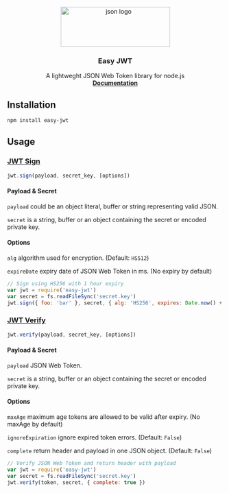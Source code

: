 <p align="center">
  <a href="https://pozirau.github.io/easy-jwt/">
    <img src="https://pozirau.github.io/easy-jwt/json.png" alt="json logo" width="255" height="93">
  </a>
</p>

<h3 align="center">Easy JWT</h3>

<p align="center">
  A lightweght JSON Web Token library for node.js
  <br>
  <a href="https://pozirau.github.io/easy-jwt/"><strong>Documentation</strong></a>
  <br>
</p>

## Installation

```bash
npm install easy-jwt
```

## Usage

### [JWT Sign](https://pozirau.github.io/easy-jwt/)

```js
jwt.sign(payload, secret_key, [options])
```

#### Payload & Secret

`payload` could be an object literal, buffer or string representing valid JSON. 

`secret` is a string, buffer or an object containing the secret or encoded private key.

#### Options

`alg` algorithm used for encryption. (Default: `HS512`)

`expireDate` expiry date of JSON Web Token in ms. (No expiry by default)

```js
// Sign using HS256 with 1 hour expiry
var jwt = require('easy-jwt')
var secret = fs.readFileSync('secret.key')
jwt.sign({ foo: 'bar' }, secret, { alg: 'HS256', expires: Date.now() + 3600000 })
```

### [JWT Verify](https://pozirau.github.io/easy-jwt/)

```js
jwt.verify(payload, secret_key, [options])
```

#### Payload & Secret

`payload` JSON Web Token. 

`secret` is a string, buffer or an object containing the secret or encoded private key.

#### Options

`maxAge` maximum age tokens are allowed to be valid after expiry. (No maxAge by default)

`ignoreExpiration` ignore expired token errors. (Default: `False`)

`complete` return header and payload in one JSON object. (Default: `False`)

```js
// Verify JSON Web Token and return header with payload
var jwt = require('easy-jwt')
var secret = fs.readFileSync('secret.key')
jwt.verify(token, secret, { complete: true })
```